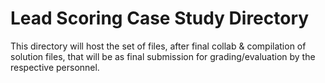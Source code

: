# Lead Scoring Case Study Directory
This directory will host the set of files, after final collab & compilation of solution files, that will be as final submission for grading/evaluation by the respective personnel.
